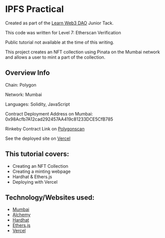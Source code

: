 # IPFS Practical

Created as part of the [Learn Web3 DAO](https://www.learnweb3.io/) Junior Tack.

This code was written for Level 7: Etherscan Verification

Public tutorial not available at the time of this writing.

This project creates an NFT collection using Pinata on the Mumbai network and allows a user to mint a part of the collection.

## Overview Info

Chain: Polygon

Network: Mumbai

Languages: Solidity, JavaScript

Contract Deployment Address on Mumbai: 0x98Acfb7A12cad292457AA419c81233DCE5CfB785

Rinkeby Contract Link on [Polygonscan](https://mumbai.polygonscan.com/address/0x98Acfb7A12cad292457AA419c81233DCE5CfB785)

See the deployed site on [Vercel](https://learn-web3-dao-ipfs-practical.vercel.app/)

## This tutorial covers:

- Creating an NFT Collection
- Creating a minting webpage
- Hardhat & Ethers.js
- Deploying with Vercel

## Technology/Websites used:

- [Mumbai](https://mumbai.polygonscan.com/)
- [Alchemy](https://www.alchemy.com/)
- [Hardhat](https://hardhat.org/)
- [Ethers.js](https://docs.ethers.io/v5/)
- [Vercel](https://vercel.com/)
